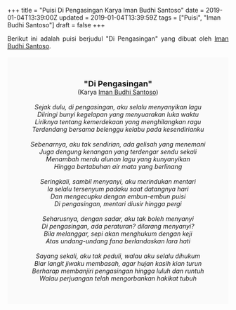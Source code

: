 +++
title = "Puisi Di Pengasingan Karya Iman Budhi Santoso"
date = 2019-01-04T13:39:00Z
updated = 2019-01-04T13:39:59Z
tags = ["Puisi", "Iman Budhi Santoso"]
draft = false
+++

<div dir="ltr" style="text-align: left;" trbidi="on"><div style="text-align: justify;">Berikut ini adalah puisi berjudul "Di Pengasingan" yang dibuat oleh <a href="https://id.wikipedia.org/wiki/Iman_Budhi_Santosa" target="_blank">Iman Budhi Santoso</a>.</div><br /><div style="background: #FAFAFA; font-size: 14px; height: auto; margin: 0 auto; padding: 50px; text-align: center; width: auto;"><span style="font-size: 18px;"><b>"Di Pengasingan"</b></span><br />(Karya <a href="https://www.sekata.web.id/tags/iman-budhi-santosa" target="_blank">Iman Budhi Santoso</a>)<br /><br /><i>Sejak dulu, di pengasingan, aku selalu menyanyikan lagu<br />Diiringi bunyi kegelapan yang menyuarakan luka waktu<br />Liriknya tentang kemerdekaan yang menghilangkan ragu<br />Terdendang bersama belenggu kelabu pada kesendirianku<br /><br />Sebenarnya, aku tak sendirian, ada gelisah yang menemani<br />Juga dengung kenangan yang terdengar sendu sekali<br />Menambah merdu alunan lagu yang kunyanyikan<br />Hingga bertabuhan air mata yang berlinang<br /><br />Seringkali, sambil menyanyi, aku merindukan mentari<br />Ia selalu tersenyum padaku saat datangnya hari<br />Dan mengecupku dengan embun-embun puisi<br />Di pengasingan, mentari diusir hingga pergi<br /><br />Seharusnya, dengan sadar, aku tak boleh menyanyi<br />Di pengasingan, ada peraturan? dilarang menyanyi?<br />Bila melanggar, sepi akan menghukum dengan keji<br />Atas undang-undang fana berlandaskan lara hati<br /><br />Sayang sekali, aku tak peduli, walau aku selalu dihukum<br />Biar langit jiwaku membasah, agar hujan kasih kian turun<br />Berharap membanjiri pengasingan hingga luluh dan runtuh<br />Walau perjuangan telah mengorbankan hakikat tubuh<br /></i> </div></div>
